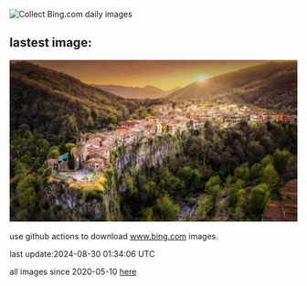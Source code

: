 ![Collect Bing.com daily images](https://github.com/counter2015/bing-daily-images/workflows/Collect%20Bing.com%20daily%20images/badge.svg)
## lastest image:
![](images/CastellfollitSpain.jpg)

use github actions to download www.bing.com images.

last update:2024-08-30 01:34:06 UTC

all images since 2020-05-10 [here](https://github.com/counter2015/bing-daily-images/tree/master/images) 
